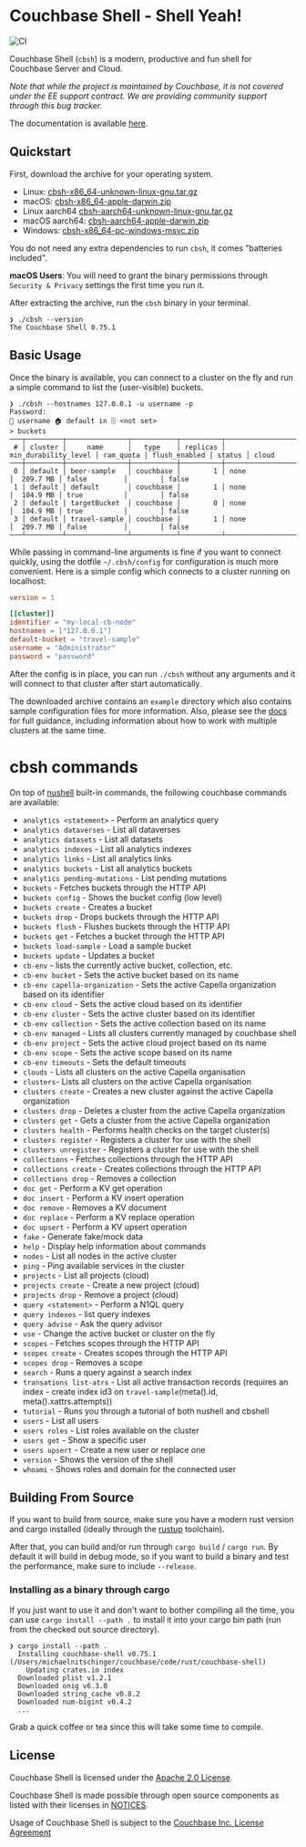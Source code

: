 # Couchbase Shell - Shell Yeah!
![CI](https://github.com/couchbaselabs/couchbase-shell/workflows/CI/badge.svg)

Couchbase Shell (`cbsh`) is a modern, productive and fun shell for Couchbase Server and Cloud.

*Note that while the project is maintained by Couchbase, it is not covered under the EE support contract. We are providing community support through this bug tracker.*

The documentation is available [here](https://couchbase.sh/docs/).

## Quickstart

First, download the archive for your operating system.

- Linux: [cbsh-x86_64-unknown-linux-gnu.tar.gz](https://github.com/couchbaselabs/couchbase-shell/releases/download/v0.75.1/cbsh-x86_64-unknown-linux-gnu.tar.gz)
- macOS: [cbsh-x86_64-apple-darwin.zip](https://github.com/couchbaselabs/couchbase-shell/releases/download/v0.75.1/cbsh-x86_64-apple-darwin.zip)
- Linux aarch64 [cbsh-aarch64-unknown-linux-gnu.tar.gz](https://github.com/couchbaselabs/couchbase-shell/releases/download/v0.75.1/cbsh-aarch64-unknown-linux-gnu.tar.gz)
- macOS aarch64: [cbsh-aarch64-apple-darwin.zip](https://github.com/couchbaselabs/couchbase-shell/releases/download/v0.75.1/cbsh-aarch64-apple-darwin.zip)
- Windows: [cbsh-x86_64-pc-windows-msvc.zip](https://github.com/couchbaselabs/couchbase-shell/releases/download/v0.75.1/cbsh-x86_64-pc-windows-msvc.zip)

You do not need any extra dependencies to run `cbsh`, it comes "batteries included".

**macOS Users**: You will need to grant the binary permissions through `Security & Privacy` settings the first time you run it. 

After extracting the archive, run the `cbsh` binary in your terminal.

```
❯ ./cbsh --version
The Couchbase Shell 0.75.1
```

## Basic Usage

Once the binary is available, you can connect to a cluster on the fly and run a simple command to list the (user-visible) buckets.

```
❯ ./cbsh --hostnames 127.0.0.1 -u username -p                       
Password: 
👤 username 🏠 default in 🗄 <not set>
> buckets
───┬─────────┬───────────────┬───────────┬──────────┬──────────────────────┬───────────┬───────────────┬────────┬───────
 # │ cluster │     name      │   type    │ replicas │ min_durability_level │ ram_quota │ flush_enabled │ status │ cloud 
───┼─────────┼───────────────┼───────────┼──────────┼──────────────────────┼───────────┼───────────────┼────────┼───────
 0 │ default │ beer-sample   │ couchbase │        1 │ none                 │  209.7 MB │ false         │        │ false 
 1 │ default │ default       │ couchbase │        1 │ none                 │  104.9 MB │ true          │        │ false 
 2 │ default │ targetBucket  │ couchbase │        0 │ none                 │  104.9 MB │ true          │        │ false 
 3 │ default │ travel-sample │ couchbase │        1 │ none                 │  209.7 MB │ false         │        │ false 
───┴─────────┴───────────────┴───────────┴──────────┴──────────────────────┴───────────┴───────────────┴────────┴───────
```

While passing in command-line arguments is fine if you want to connect quickly, using the dotfile `~/.cbsh/config` for configuration is much more convenient. Here is a simple config which connects to a cluster running on localhost:

```toml
version = 1

[[cluster]]
identifier = "my-local-cb-node"
hostnames = ["127.0.0.1"]
default-bucket = "travel-sample"
username = "Administrator"
password = "password"
```

After the config is in place, you can run `./cbsh` without any arguments and it will connect to that cluster after start automatically. 

The downloaded archive contains an `example` directory which also contains sample configuration files for more information. Also, please see the [docs](https://couchbase.sh/docs/) for full guidance, including information about how to work with multiple clusters at the same time.

# cbsh commands

On top of [nushell](https://www.nushell.sh/) built-in commands, the following couchbase commands are available:

 - `analytics <statement>` - Perform an analytics query
 - `analytics dataverses` - List all dataverses
 - `analytics datasets` - List all datasets
 - `analytics indexes` - List all analytics indexes
 - `analytics links` - List all analytics links
 - `analytics buckets` - List all analytics buckets
 - `analytics pending-mutations` - List pending mutations
 - `buckets` - Fetches buckets through the HTTP API
 - `buckets config` - Shows the bucket config (low level)
 - `buckets create` - Creates a bucket
 - `buckets drop` - Drops buckets through the HTTP API
 - `buckets flush` - Flushes buckets through the HTTP API
 - `buckets get` - Fetches a bucket through the HTTP API
 - `buckets load-sample` - Load a sample bucket
 - `buckets update` - Updates a bucket
 - `cb-env` - lists the currently active bucket, collection, etc.
 - `cb-env bucket` - Sets the active bucket based on its name
 - `cb-env capella-organization` - Sets the active Capella organization based on its identifier
 - `cb-env cloud` - Sets the active cloud based on its identifier
 - `cb-env cluster` - Sets the active cluster based on its identifier
 - `cb-env collection` - Sets the active collection based on its name
 - `cb-env managed` - Lists all clusters currently managed by couchbase shell
 - `cb-env project` - Sets the active cloud project based on its name
 - `cb-env scope` - Sets the active scope based on its name
 - `cb-env timeouts` - Sets the default timeouts
 - `clouds` - Lists all clusters on the active Capella organisation
 - `clusters`- Lists all clusters on the active Capella organisation 
 - `clusters create` - Creates a new cluster against the active Capella organization
 - `clusters drop` - Deletes a cluster from the active Capella organization
 - `clusters get` - Gets a cluster from the active Capella organization
 - `clusters health` - Performs health checks on the target cluster(s)
 - `clusters register` - Registers a cluster for use with the shell
 - `clusters unregister` - Registers a cluster for use with the shell
 - `collections` - Fetches collections through the HTTP API
 - `collections create` - Creates collections through the HTTP API
 - `collections drop` - Removes a collection
 - `doc get` - Perform a KV get operation
 - `doc insert` - Perform a KV insert operation
 - `doc remove` - Removes a KV document 
 - `doc replace` - Perform a KV replace operation
 - `doc upsert` - Perform a KV upsert operation
 - `fake` - Generate fake/mock data
 - `help` - Display help information about commands
 - `nodes` - List all nodes in the active cluster
 - `ping` - Ping available services in the cluster
 - `projects` - List all projects (cloud)
 - `projects create` - Create a new project (cloud)
 - `projects drop` - Remove a project (cloud)
 - `query <statement>` - Perform a N1QL query
 - `query indexes` - list query indexes
 - `query advise` - Ask the query advisor
 - `use` - Change the active bucket or cluster on the fly
 - `scopes` - Fetches scopes through the HTTP API
 - `scopes create` - Creates scopes through the HTTP API
 - `scopes drop` - Removes a scope
 - `search` - Runs a query against a search index
 - `transations list-atrs` - List all active transaction records (requires an index - create index id3 on `travel-sample`(meta().id, meta().xattrs.attempts)) 
 - `tutorial` - Runs you through a tutorial of both nushell and cbshell
 - `users` - List all users
 - `users roles` - List roles available on the cluster
 - `users get` - Show a specific user
 - `users upsert` - Create a new user or replace one
 - `version` - Shows the version of the shell
 - `whoami` - Shows roles and domain for the connected user

## Building From Source

If you want to build from source, make sure you have a modern rust version and cargo installed (ideally through the [rustup](https://rustup.rs/) toolchain).

After that, you can build and/or run through `cargo build` / `cargo run`. By default it will build in debug mode, so if you want to build a binary and test the performance, make sure to include `--release`.

### Installing as a binary through cargo

If you just want to use it and don't want to bother compiling all the time, you can use `cargo install --path .` to install it into your cargo bin path (run from the checked out source directory).

```
❯ cargo install --path .
  Installing couchbase-shell v0.75.1 (/Users/michaelnitschinger/couchbase/code/rust/couchbase-shell)
    Updating crates.io index
  Downloaded plist v1.2.1
  Downloaded onig v6.3.0
  Downloaded string_cache v0.8.2
  Downloaded num-bigint v0.4.2
  ...

```

Grab a quick coffee or tea since this will take some time to compile.

## License

Couchbase Shell is licensed under the [Apache 2.0 License](./LICENSE).

Couchbase Shell is made possible through open source components as listed with their licenses in [NOTICES](./NOTICES).

Usage of Couchbase Shell is subject to the [Couchbase Inc. License Agreement](./LICENSE_AGREEMENT)

